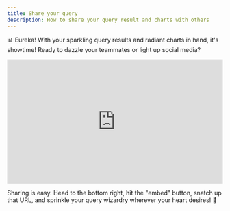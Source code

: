 ```yaml
---
title: Share your query
description: How to share your query result and charts with others
---
```


📊 Eureka! With your sparkling query results and radiant charts in hand, it's showtime! Ready to dazzle your teammates or light up social media?

<div style="position: relative; padding-bottom: calc(49.38775510204081% + 41px); height: 0;"><iframe src="https://demo.arcade.software/1z61Maka4wJsSk3YAd9k?embed" title="How to share your query results" frameborder="0" loading="lazy" webkitallowfullscreen mozallowfullscreen allowfullscreen style="position: absolute; top: 0; left: 0; width: 100%; height: 100%;color-scheme: light;"></iframe></div>

Sharing is easy. Head to the bottom right, hit the "embed" button, snatch up that URL, and sprinkle your query wizardry wherever your heart desires! 🌌
